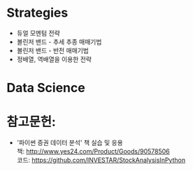 # Strategies
* 듀얼 모멘텀 전략
* 볼린저 밴드 - 추세 추종 매매기법
* 볼린저 밴드 - 반전 매매기법
* 정배열, 역배열을 이용한 전략

# Data Science





# 참고문헌: 
* '파이썬 증권 데이터 분석' 책 실습 및 응용<br>
책: http://www.yes24.com/Product/Goods/90578506 <br>
코드: https://github.com/INVESTAR/StockAnalysisInPython


